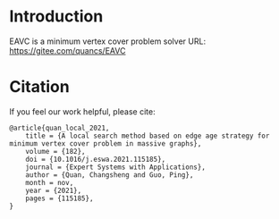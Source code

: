 # Introduction
EAVC is a minimum vertex cover problem solver
URL: https://gitee.com/quancs/EAVC

# Citation

If you feel our work helpful, please cite:

```
@article{quan_local_2021,
	title = {A local search method based on edge age strategy for minimum vertex cover problem in massive graphs},
	volume = {182},
	doi = {10.1016/j.eswa.2021.115185},
	journal = {Expert Systems with Applications},
	author = {Quan, Changsheng and Guo, Ping},
	month = nov,
	year = {2021},
	pages = {115185},
}
```
